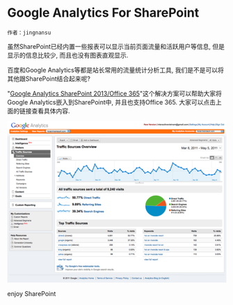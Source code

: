 # Google Analytics For SharePoint
    作者：jingnansu

虽然SharePoint已经内置一些报表可以显示当前页面流量和活跃用户等信息, 但是显示的信息比较少, 而且也没有图表直观显示. 

百度和Google Analytics等都是站长常用的流量统计分析工具, 我们是不是可以将其他跟SharePoint结合起来呢?

"[Google Analytics SharePoint 2013/Office 365](https://googleanalytics365.codeplex.com/ "Google Analytics SharePoint 2013/Office 365")"这个解决方案可以帮助大家将Google Analytics嵌入到SharePoint中, 并且也支持Office 365. 大家可以点击上面的链接查看具体内容.

![](imgs/20150714.png)

enjoy SharePoint
